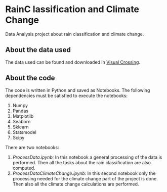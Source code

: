 # RainC lassification and Climate Change

Data Analysis project about rain classification and climate change.

## About the data used

The data used can be found and downloaded in [Visual Crossing](https://www.visualcrossing.com/).

## About the code

The code is written in Python and saved as Notebooks. The following dependencies must be satisfied to execute the notebooks:

1. Numpy
2. Pandas
3. Matplotlib
4. Seaborn
5. Sklearn
6. Statsmodel
7. Scipy

There are two notebooks:

1. *ProcessData.ipynb:* In this notebook a general processing of the data is performed. Then all the tasks about the rain classification are also computed.
2. *ProcessDataClimateChange.ipynb:* In this second notebook only the processing needed for the climate change part of the project is done. Then also all the climate change calculations are performed.
